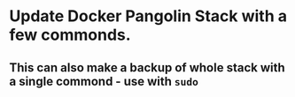 # Update Docker Pangolin Stack with a few commonds.

## This can also make a backup of whole stack with a single commond - use with `sudo`

```
